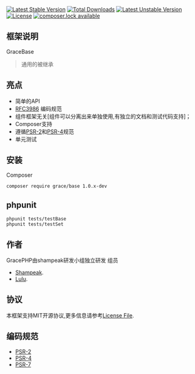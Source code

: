 [![Latest Stable Version](https://poser.pugx.org/grace/base/version)](https://packagist.org/packages/grace/base)
[![Total Downloads](https://poser.pugx.org/grace/base/downloads)](https://packagist.org/packages/grace/base)
[![Latest Unstable Version](https://poser.pugx.org/grace/base/v/unstable)](//packagist.org/packages/grace/base)
[![License](https://poser.pugx.org/grace/base/license)](https://packagist.org/packages/grace/base)
[![composer.lock available](https://poser.pugx.org/grace/base/composerlock)](https://packagist.org/packages/grace/base)



## 框架说明

GraceBase

> 通用的被继承


## 亮点

- 简单的API
- [RFC3986](http://tools.ietf.org/html/rfc3986) 编码规范
- 组件框架无关[组件可以分离出来单独使用,有独立的文档和测试代码支持]；
- Composer支持
- 遵循[PSR-2](http://www.php-fig.org/psr/psr-2/)和[PSR-4](http://www.php-fig.org/psr/psr-4/)规范
- 单元测试

## 安装

Composer
```
composer require grace/base 1.0.x-dev
```

## phpunit

```
phpunit tests/testBase
phpunit tests/testSet
```

## 作者

GracePHP由shampeak研发小组独立研发
组员
- [Shampeak](https://github.com/shampeak/).
- [Lulu](https://github.com/siluzhou).


## 协议

本框架支持MIT开源协议,更多信息请参考[License File](https://github.com/shampeak/GracePHP/blob/master/LICENSE.md).

## 编码规范

- [PSR-2](http://www.php-fig.org/psr/psr-2/)
- [PSR-4](http://www.php-fig.org/psr/psr-4/)
- [PSR-7](http://www.php-fig.org/psr/psr-7/)

